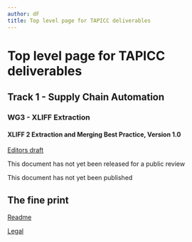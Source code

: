 ```yaml
---
author: dF
title: Top level page for TAPICC deliverables
---
```


# Top level page for TAPICC deliverables

## Track 1 - Supply Chain Automation

### WG3 - XLIFF Extraction
#### XLIFF 2 Extraction and Merging Best Practice, Version 1.0
[Editors draft](/T1/WG3/XLIFF-EM-BP-ED.html)

This document has not yet been released for a public review

This document has not yet been published


## The fine print

[Readme](../README.md)

[Legal](../LICENSE.md)
